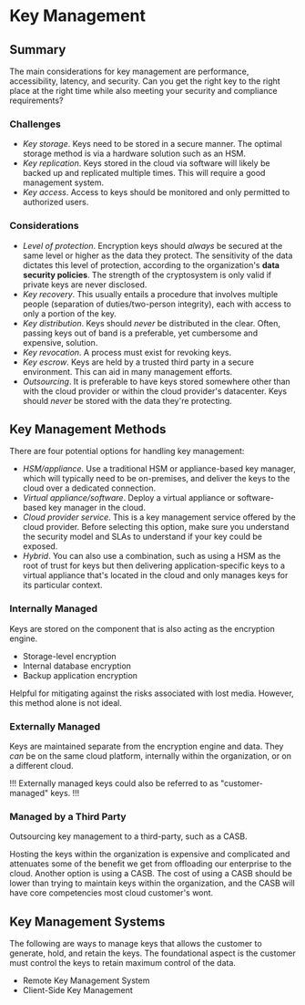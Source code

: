 # Key Management

## Summary

The main considerations for key management are performance, accessibility, latency, and security. Can you get the right key to the right place at the right time while also meeting your security and compliance requirements?

### Challenges

- *Key storage*. Keys need to be stored in a secure manner. The optimal storage method is via a hardware solution such as an HSM.
- *Key replication*. Keys stored in the cloud via software will likely be backed up and replicated multiple times. This will require a good management system.
- *Key access*. Access to keys should be monitored and only permitted to authorized users.

### Considerations

- *Level of protection*. Encryption keys should *always* be secured at the same level or higher as the data they protect. The sensitivity of the data dictates this level of protection, according to the organization's **data security policies**. The strength of the cryptosystem is only valid if private keys are never disclosed.
- *Key recovery*. This usually entails a procedure that involves multiple people \(separation of duties/two-person integrity\), each with access to only a portion of the key.
- *Key distribution*. Keys should *never* be distributed in the clear. Often, passing keys out of band is a preferable, yet cumbersome and expensive, solution. 
- *Key revocation*. A process must exist for revoking keys.
- *Key escrow*. Keys are held by a trusted third party in a secure environment. This can aid in many management efforts.
- *Outsourcing*. It is preferable to have keys stored somewhere other than with the cloud provider or within the cloud provider's datacenter. Keys should *never* be stored with the data they're protecting.

## Key Management Methods

There are four potential options for handling key management:

- *HSM/appliance*. Use a traditional HSM or appliance-based key manager, which will typically need to be on-premises, and deliver the keys to the cloud over a dedicated connection.
- *Virtual appliance/software*. Deploy a virtual appliance or software-based key manager in the cloud.
- *Cloud provider service*. This is a key management service offered by the cloud provider. Before selecting this option, make sure you understand the security model and SLAs to understand if your key could be exposed.
- *Hybrid*. You can also use a combination, such as using a HSM as the root of trust for keys but then delivering application-specific keys to a virtual appliance that's located in the cloud and only manages keys for its particular context.

### Internally Managed

Keys are stored on the component that is also acting as the encryption engine.

- Storage-level encryption
- Internal database encryption
- Backup application encryption

Helpful for mitigating against the risks associated with lost media. However, this method alone is not ideal.

### Externally Managed

Keys are maintained separate from the encryption engine and data. They *can* be on the same cloud platform, internally within the organization, or on a different cloud.

!!!
Externally managed keys could also be referred to as "customer-managed" keys.
!!!

### Managed by a Third Party

Outsourcing key management to a third-party, such as a CASB.

Hosting the keys within the organization is expensive and complicated and attenuates some of the benefit we get from offloading our enterprise to the cloud. Another option is using a CASB. The cost of using a CASB should be lower than trying to maintain keys within the organization, and the CASB will have core competencies most cloud customer's wont.

## Key Management Systems

The following are ways to manage keys that allows the customer to generate, hold, and retain the keys. The foundational aspect is the customer must control the keys to retain maximum control of the data.

- Remote Key Management System
- Client-Side Key Management
